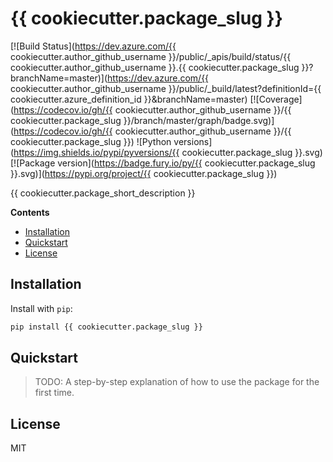 # {{ cookiecutter.package_slug }}

[![Build Status](https://dev.azure.com/{{ cookiecutter.author_github_username }}/public/_apis/build/status/{{ cookiecutter.author_github_username }}.{{ cookiecutter.package_slug }}?branchName=master)](https://dev.azure.com/{{ cookiecutter.author_github_username }}/public/_build/latest?definitionId={{ cookiecutter.azure_definition_id }}&branchName=master)
[![Coverage](https://codecov.io/gh/{{ cookiecutter.author_github_username }}/{{ cookiecutter.package_slug }}/branch/master/graph/badge.svg)](https://codecov.io/gh/{{ cookiecutter.author_github_username }}/{{ cookiecutter.package_slug }})
![Python versions](https://img.shields.io/pypi/pyversions/{{ cookiecutter.package_slug }}.svg)
[![Package version](https://badge.fury.io/py/{{ cookiecutter.package_slug }}.svg)](https://pypi.org/project/{{ cookiecutter.package_slug }})

{{ cookiecutter.package_short_description }}

**Contents**

- [Installation](#installation)
- [Quickstart](#quickstart)
- [License](#license)

## Installation

Install with `pip`:

```bash
pip install {{ cookiecutter.package_slug }}
```

## Quickstart

> TODO: A step-by-step explanation of how to use the package for the first time.

## License

MIT
